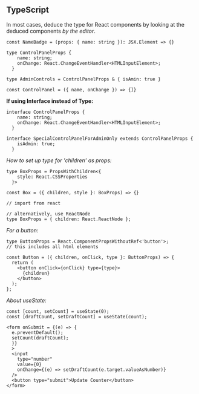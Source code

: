 ## TypeScript

In most cases, deduce the type for React components by looking at the deduced components *by the editor*.

```tsx
const NameBadge = (props: { name: string }): JSX.Element => {}
```

```tsx
type ControlPanelProps {
    name: string;
    onChange: React.ChangeEventHandler<HTMLInputElement>;
  }

type AdminControls = ControlPanelProps & { isAmin: true }

const ControlPanel = ({ name, onChange }) => {]}
```

**If using Interface instead of Type:**

```tsx
interface ControlPanelProps {
    name: string;
    onChange: React.ChangeEventHandler<HTMLInputElement>;
  }

interface SpecialControlPanelForAdminOnly extends ControlPanelProps {
    isAdmin: true;
  }
```

*How to set up type for 'children' as props:*

```tsx
type BoxProps = PropsWithChildren<{
    style: React.CSSProperties 
  }>

const Box = ({ children, style }: BoxProps) => {}

// import from react

// alternatively, use ReactNode
type BoxProps = { children: React.ReactNode }; 
```
*For a button:*


```tsx
type ButtonProps = React.ComponentPropsWithoutRef<'button'>;
// this includes all html elements

const Button = ({ children, onClick, type }: ButtonProps) => {
  return (
    <button onClick={onClick} type={type}>
      {children}
    </button>
  );
};
```

*About useState:*

```tsx
const [count, setCount] = useState(0);
const [draftCount, setDraftCount] = useState(count);

<form onSubmit = {(e) => {
  e.preventDefault();
  setCount(draftCount);
  }}
  >
  <input 
    type="number"
    value={0}
    onChange={(e) => setDraftCount(e.target.valueAsNumber)}
  />
  <button type="submit">Update Counter</button>
</form>
```
